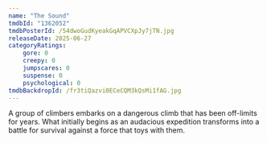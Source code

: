 ```yaml
---
name: "The Sound"
tmdbId: "1362052"
tmdbPosterId: /54dwoGudKyeakGqAPVCXpJy7jTN.jpg
releaseDate: 2025-06-27
categoryRatings:
    gore: 0
    creepy: 0
    jumpscares: 0
    suspense: 0
    psychological: 0
tmdbBackdropId: /fr3tiQazvi0ECeCQM3kQsMi1fAG.jpg
---
```

A group of climbers embarks on a dangerous climb that has been off-limits for years. What initially begins as an audacious expedition transforms into a battle for survival against a force that toys with them.

